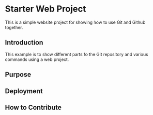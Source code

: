 # Starter Web Project

This is a simple website project for showing how to use Git and Github together.

## Introduction

This example is to show different parts fo the Git repository and various commands using a web project.

## Purpose

## Deployment

## How to Contribute